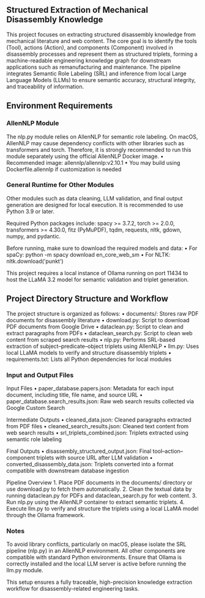 ## Structured Extraction of Mechanical Disassembly Knowledge

This project focuses on extracting structured disassembly knowledge from mechanical literature and web content. The core goal is to identify the tools (Tool), actions (Action), and components (Component) involved in disassembly processes and represent them as structured triplets, forming a machine-readable engineering knowledge graph for downstream applications such as remanufacturing and maintenance. The pipeline integrates Semantic Role Labeling (SRL) and inference from local Large Language Models (LLMs) to ensure semantic accuracy, structural integrity, and traceability of information.

## Environment Requirements

### AllenNLP Module 

The nlp.py module relies on AllenNLP for semantic role labeling. On macOS, AllenNLP may cause dependency conflicts with other libraries such as transformers and torch. Therefore, it is strongly recommended to run this module separately using the official AllenNLP Docker image.
	•	Recommended image: allennlp/allennlp:v2.10.1
	•	You may build using Dockerfile.allennlp if customization is needed

### General Runtime for Other Modules

Other modules such as data cleaning, LLM validation, and final output generation are designed for local execution. It is recommended to use Python 3.9 or later.

Required Python packages include:
spacy >= 3.7.2, torch >= 2.0.0, transformers >= 4.30.0, fitz (PyMuPDF), tqdm, requests, nltk, gdown, numpy, and pydantic.

Before running, make sure to download the required models and data:
	•	For spaCy: python -m spacy download en_core_web_sm
	•	For NLTK: nltk.download('punkt')

This project requires a local instance of Ollama running on port 11434 to host the LLaMA 3.2 model for semantic validation and triplet generation.

## Project Directory Structure and Workflow

The project structure is organized as follows:
	•	documents/: Stores raw PDF documents for disassembly literature
	•	download.py: Script to download PDF documents from Google Drive
	•	dataclean.py: Script to clean and extract paragraphs from PDFs
	•	dataclean_search.py: Script to clean web content from scraped search results
	•	nlp.py: Performs SRL-based extraction of subject–predicate–object triplets using AllenNLP
	•	llm.py: Uses local LLaMA models to verify and structure disassembly triplets
	•	requirements.txt: Lists all Python dependencies for local modules

### Input and Output Files

Input Files
	•	paper_database.papers.json: Metadata for each input document, including title, file name, and source URL
	•	paper_database.search_results.json: Raw web search results collected via Google Custom Search

Intermediate Outputs
	•	cleaned_data.json: Cleaned paragraphs extracted from PDF files
	•	cleaned_search_results.json: Cleaned text content from web search results
	•	srl_triplets_combined.json: Triplets extracted using semantic role labeling

Final Outputs
	•	disassembly_structured_output.json: Final tool–action–component triplets with source URL after LLM validation
	•	converted_disassembly_data.json: Triplets converted into a format compatible with downstream database ingestion

Pipeline Overview
	1.	Place PDF documents in the documents/ directory or use download.py to fetch them automatically.
	2.	Clean the textual data by running dataclean.py for PDFs and dataclean_search.py for web content.
	3.	Run nlp.py using the AllenNLP container to extract semantic triplets.
	4.	Execute llm.py to verify and structure the triplets using a local LLaMA model through the Ollama framework.

### Notes

To avoid library conflicts, particularly on macOS, please isolate the SRL pipeline (nlp.py) in an AllenNLP environment. All other components are compatible with standard Python environments. Ensure that Ollama is correctly installed and the local LLM server is active before running the llm.py module.

This setup ensures a fully traceable, high-precision knowledge extraction workflow for disassembly-related engineering tasks.